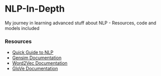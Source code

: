 # NLP-In-Depth
 My journey in learning advanced stuff about NLP - Resources, code and models included
 
### Resources
- [Quick Guide to NLP](https://towardsdatascience.com/your-guide-to-natural-language-processing-nlp-48ea2511f6e1)
- [Gensim Documentation](https://radimrehurek.com/gensim/auto_examples/index.html)
- [Word2Vec Documentation](https://radimrehurek.com/gensim/auto_examples/tutorials/run_word2vec.html#sphx-glr-auto-examples-tutorials-run-word2vec-py)
- [GloVe Documentation](https://nlp.stanford.edu/projects/glove/)
